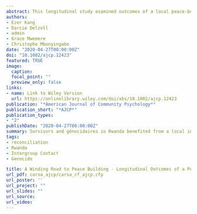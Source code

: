 ```yaml
---
abstract: This longitudinal study examined outcomes of a local peace-building intervention that applied principles of intergroup contact to promote reconciliation between génocidaires and survivors whom they have directly harmed during the 1994 Genocide Against the Tutsi in Rwanda. Individual interviews were conducted with 46 génocidaires and 45 survivors whom they have directly harmed during the genocide at 7-time points over the course of their 22-month participation in three programmatic activities (workshops, cell groups, and cooperative cow raising). One thousand bootstrapped samples generated to measure changes in outcomes indicated that survivors and génocidaires regarded themselves and those who directly impacted them during the genocide more positively after 22 months. Although both survivors and génocidaires experienced significant decline in trauma symptomatology after 22 months, they responded to programmatic activities differently. Cell group interactions sustained some positive outcomes (génocidaires perceived forgiveness by others) after the workshops and further improved others (génocidaires self-forgiveness). Survivors who participated in cell groups and raised cows with génocidaires demonstrated further willingness to reconcile compared to survivors who participated in cell groups alone. Our findings empirically support the benefits of promoting different forms of intergroup interactions long after a period of intense violence and highlight the importance of considering how the trajectories of outcomes can inform program and theory development. 
authors:
- Ezer Kang
- Darcie Delzell
- admin
- Grace Mwemere
- Christophe Mbonyingabo
date: "2020-04-27T00:00:00Z"
doi: "10.1002/ajcp.12423"
featured: TRUE
image:
  caption: 
  focal_point: ""
  preview_only: false
links:
- name: Link to Wiley Version
  url: https://onlinelibrary.wiley.com/doi/abs/10.1002/ajcp.12423
publication: "*American Journal of Community Psychology*"
publication_short: "*AJCP*"
publication_types:
- "2"
publishDate: "2020-04-27T00:00:00Z"
summary: Survivors and génocidaires in Rwanda benefited from a local intergroup contact intervention (CI). However, génocidaires and survivors they directly harmed benefited differently over 22-months. Preparing survivors and génocidaires with skills to participate in communal life is critical for CI. Highlighting both CI outcomes and trajectories are essential for program and theory development.
tags:
- reconciliation
- Rwanda
- Intergroup Contact
- Genocide

title: A Winding Road to Peace Building - Longitudinal Outcomes of a Peace Intervention for Survivors and Génocidaires of the 1994 Genocide Against the Tutsi in Rwanda 
url_pdf: carsa_ajcp/carsa_cf_ajcp.cfp
url_poster: ''
url_project: ""
url_slides: ""
url_source:
url_video: 
---
```

